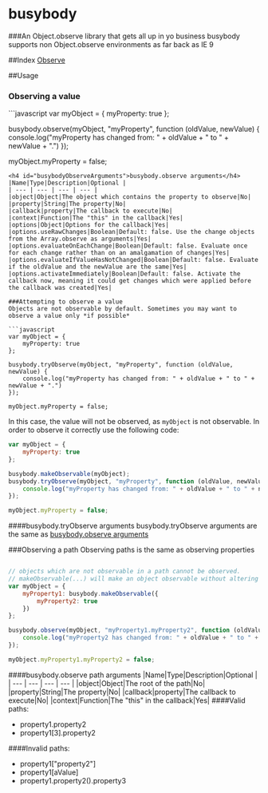 # busybody
###An Object.observe library that gets all up in yo business
busybody supports non Object.observe environments as far back as IE 9

##Index
<a href="#ObservingAValue">Observe</a>

##Usage
<h3 id="ObservingAValue">Observing a value</h3>
```javascript
var myObject = {
	myProperty: true
};

busybody.observe(myObject, "myProperty", function (oldValue, newValue) {
	console.log("myProperty has changed from: " + oldValue + " to " + newValue + ".")
});

myObject.myProperty = false;
```
<h4 id="busybodyObserveArguments">busybody.observe arguments</h4>
|Name|Type|Description|Optional |
| --- | --- | --- | --- |
|object|Object|The object which contains the property to observe|No|
|property|String|The property|No|
|callback|property|The callback to execute|No|
|context|Function|The "this" in the callback|Yes|
|options|Object|Options for the callback|Yes|
|options.useRawChanges|Boolean|Default: false. Use the change objects from the Array.observe as arguments|Yes|
|options.evaluateOnEachChange|Boolean|Default: false. Evaluate once for each change rather than on an amalgamation of changes|Yes|
|options.evaluateIfValueHasNotChanged|Boolean|Default: false. Evaluate if the oldValue and the newValue are the same|Yes|
|options.activateImmediately|Boolean|Default: false. Activate the callback now, meaning it could get changes which were applied before the callback was created|Yes|

###Attempting to observe a value
Objects are not observable by default. Sometimes you may want to observe a value only *if possible*

```javascript
var myObject = {
	myProperty: true
};

busybody.tryObserve(myObject, "myProperty", function (oldValue, newValue) {
	console.log("myProperty has changed from: " + oldValue + " to " + newValue + ".")
});

myObject.myProperty = false;
```

In this case, the value will not be observed, as `myObject` is not observable. In order to observe it correctly use the following code:
```javascript
var myObject = {
	myProperty: true
};

busybody.makeObservable(myObject);
busybody.tryObserve(myObject, "myProperty", function (oldValue, newValue) {
	console.log("myProperty has changed from: " + oldValue + " to " + newValue + ".")
});

myObject.myProperty = false;
```
####busybody.tryObserve arguments
busybody.tryObserve arguments are the same as <a href="#busybodyObserveArguments">busybody.observe arguments</a>


###Observing a path
Observing paths is the same as observing properties
```javascript

// objects which are not observable in a path cannot be observed.
// makeObservable(...) will make an object observable without altering it
var myObject = {
	myProperty1: busybody.makeObservable({
		myProperty2: true
	})
};

busybody.observe(myObject, "myProperty1.myProperty2", function (oldValue, newValue) {
	console.log("myProperty2 has changed from: " + oldValue + " to " + newValue + ".")
});

myObject.myProperty1.myProperty2 = false;
```
####busybody.observe path arguments
|Name|Type|Description|Optional |
| --- | --- | --- | --- |
|object|Object|The root of the path|No|
|property|String|The property|No|
|callback|property|The callback to execute|No|
|context|Function|The "this" in the callback|Yes|
####Valid paths:
* property1.property2
* property1[3].property2

####Invalid paths:
* property1["property2"]
* property1[aValue]
* property1.property2().property3

